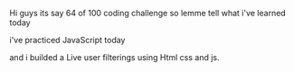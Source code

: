 Hi guys its say 64 of 100 coding challenge so lemme tell what i've learned today

i've practiced JavaScript today

and i builded a Live user filterings using Html css and js.


